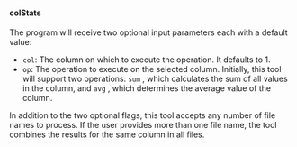 #### colStats
The program will receive two optional input parameters each
with a default value:

* `col`: The column on which to execute the operation. It defaults to 1.
* `op`: The operation to execute on the selected column. Initially, this tool
will support two operations: `sum` , which calculates the sum of all values
in the column, and `avg` , which determines the average value of the
column.

In addition to the two optional flags, this tool accepts any number of file
names to process. If the user provides more than one file name, the tool
combines the results for the same column in all files.